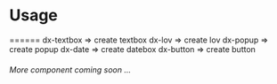 # Usage
======
dx-textbox => create textbox
dx-lov => create lov
dx-popup => create popup
dx-date => create datebox
dx-button => create button

###### More component coming soon ...